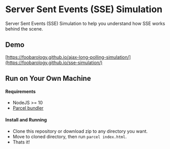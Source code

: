# Server Sent Events (SSE) Simulation

Server Sent Events (SSE) Simulation to help you understand how SSE works behind the scene.

## Demo

[https://foobarology.github.io/ajax-long-polling-simulation/](https://foobarology.github.io/sse-simulation/)

## Run on Your Own Machine

#### Requirements

* NodeJS >= 10
* [Parcel bundler](https://parceljs.org)

#### Install and Running

* Clone this repository or download zip to any directory you want.
* Move to cloned directory, then run `parcel index.html`.
* Thats it!
